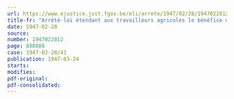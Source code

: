 ```yaml
---
url: https://www.ejustice.just.fgov.be/eli/arrete/1947/02/28/1947022812/justel
title-fr: "Arrêté-loi étendant aux travailleurs agricoles le bénéfice de l'aide au rééquipement ménager (Abrogé par L 21-01-1950, art. 2)"
date: 1947-02-28
source:
number: 1947022812
page: 888888
case: 1947-02-28/41
publication: 1947-03-24
starts:
modifies:
pdf-original:
pdf-consolidated:
---
```


